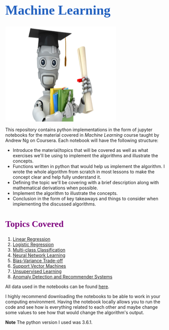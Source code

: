 <h1 style="font-family: Georgia; font-size:3em;color:#2462C0; font-style:bold"> Machine Learning</h1>
<img src = "./images/ml_image.png" style = "height:300px; width:350px"><br>

This repository contains python implementations in the form of jupyter notebooks for the material covered in *Machine Learning* course taught by Andrew Ng on Coursera. Each notebook will have the following structure:

* Introduce the material/topics that will be covered as well as what exercises we'll be using to implement the algorithms and illustrate the concepts.
* Functions written in python that would help us implement the algorithm. I wrote the whole algorithm from scratch in most lessons to make the concept clear and help fully understand it.
* Defining the topic we'll be covering with a brief description along with mathematical derivations when possible.
* Implement the algorithm to illustrate the concepts.
* Conclusion in the form of key takeaways and things to consider when implementing the discussed algorithms.

<h2 style="font-family: Georgia; font-size:2em;color:purple; font-style:bold"> Topics Covered</h2>

1. [Linear Regression](/notebooks/Linear-Regression.ipynb)
2. [Logistic Regression](/notebooks/Logistic-Regression.ipynb)
3. [Multi-class Classification](/notebooks/Multi-class-Classification.ipynb)
4. [Neural Network Learning](/notebooks/Neural-Network.ipynb)
5. [Bias-Variance Trade-off](/notebooks/Bias-Variance-Trade-off.ipynb)
6. [Support Vector Machines](/notebooks/Support-Vector-Machines.ipynb)
7. [Unsupervised Learning](/notebooks/Unsupervised-Learning.ipynb)
8. [Anomaly Detection and Recommender Systems](/notebooks/Anomaly-Detection_Recommender-Systems.ipynb)

All data used in the notebooks can be found [here](data/).

I highly recommend downloading the notebooks to be able to work in your computing environment. Having the notebook locally allows you to run the code and see how is everything related to each other and maybe change some values to see how that would change the algorithm's output.

**Note** The python version I used was 3.6.1.